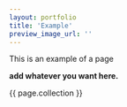 ```yaml
---
layout: portfolio
title: 'Example'
preview_image_url: ''
---
```


This is an example of a page

**add whatever you want here.**

{{ page.collection }}
